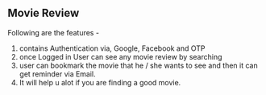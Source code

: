 
## Movie Review

Following are the features - 

1. contains Authentication via, Google, Facebook and OTP
2. once Logged in User can see any movie review by searching 
3. user can bookmark the movie that he / she wants to see
   and then it can get reminder via Email. 
4. It will help u alot if you are finding a good movie.
